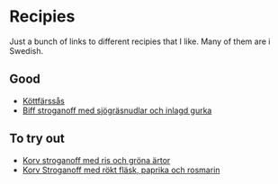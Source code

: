# Recipies

Just a bunch of links to different recipies that I like. Many of them are i Swedish.

## Good

- [Köttfärssås](recipies/kottfarssas.md)
- [Biff stroganoff med sjögräsnudlar och inlagd gurka](https://www.tasteline.com/recept/biffstroganoff-med-sjograsnudlar-och-inlagd-gurka/)

## To try out

- [Korv stroganoff med ris och gröna ärtor](https://www.tasteline.com/recept/korv-stroganoff-med-ris-och-grona-artor/)
- [Korv Stroganoff med rökt fläsk, paprika och rosmarin
](https://www.koket.se/tina-i-fjallen/tina-nordstrom/korv-stroganoff-med-rokt-flask--paprika-och-rosmarin)
